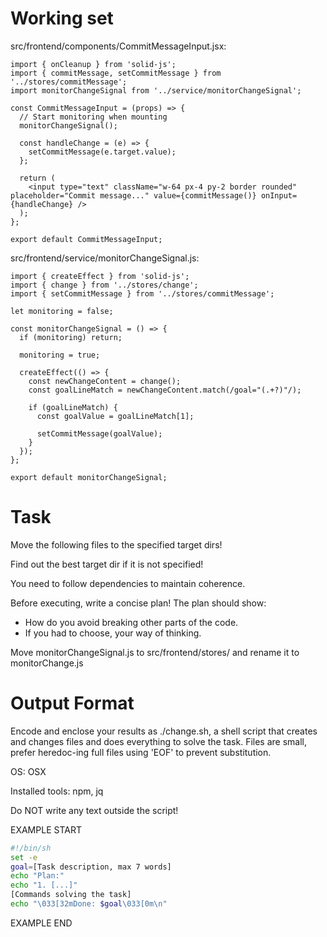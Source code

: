 # Working set

src/frontend/components/CommitMessageInput.jsx:
```
import { onCleanup } from 'solid-js';
import { commitMessage, setCommitMessage } from '../stores/commitMessage';
import monitorChangeSignal from '../service/monitorChangeSignal';

const CommitMessageInput = (props) => {
  // Start monitoring when mounting
  monitorChangeSignal();

  const handleChange = (e) => {
    setCommitMessage(e.target.value);
  };

  return (
    <input type="text" className="w-64 px-4 py-2 border rounded" placeholder="Commit message..." value={commitMessage()} onInput={handleChange} />
  );
};

export default CommitMessageInput;

```

src/frontend/service/monitorChangeSignal.js:
```
import { createEffect } from 'solid-js';
import { change } from '../stores/change';
import { setCommitMessage } from '../stores/commitMessage';

let monitoring = false;

const monitorChangeSignal = () => {
  if (monitoring) return;

  monitoring = true;

  createEffect(() => {
    const newChangeContent = change();
    const goalLineMatch = newChangeContent.match(/goal="(.+?)"/);
    
    if (goalLineMatch) {
      const goalValue = goalLineMatch[1];
      
      setCommitMessage(goalValue);
    }
  });
};

export default monitorChangeSignal;

```


# Task

Move the following files to the specified target dirs!

Find out the best target dir if it is not specified!

You need to follow dependencies to maintain coherence.

Before executing, write a concise plan! The plan should show:
 - How do you avoid breaking other parts of the code.
 - If you had to choose, your way of thinking.

Move monitorChangeSignal.js to src/frontend/stores/ and rename it to monitorChange.js


# Output Format

Encode and enclose your results as ./change.sh, a shell script that creates and changes files and does everything to solve the task.
Files are small, prefer heredoc-ing full files using 'EOF' to prevent substitution.

OS: OSX

Installed tools: npm, jq


Do NOT write any text outside the script!

EXAMPLE START

```sh
#!/bin/sh
set -e
goal=[Task description, max 7 words]
echo "Plan:"
echo "1. [...]"
[Commands solving the task]
echo "\033[32mDone: $goal\033[0m\n"
```

EXAMPLE END

